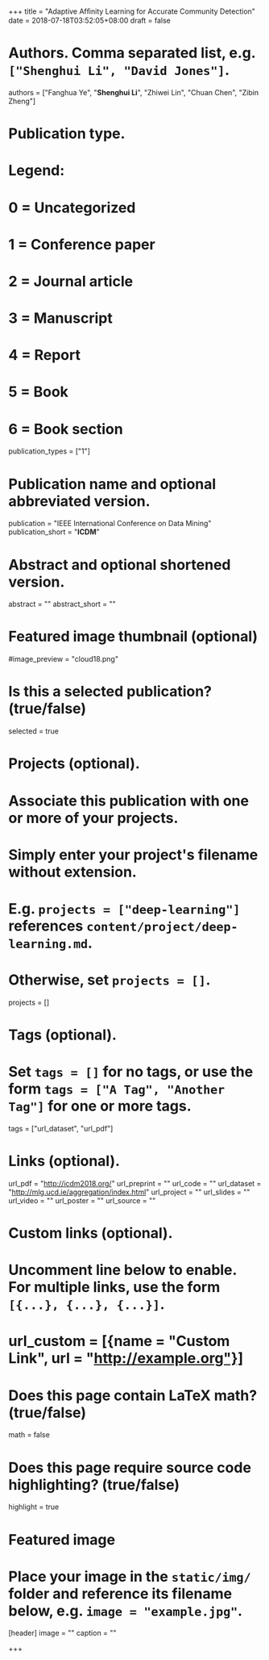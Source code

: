 +++
title = "Adaptive Afﬁnity Learning for Accurate Community Detection"
date = 2018-07-18T03:52:05+08:00
draft = false

# Authors. Comma separated list, e.g. `["Shenghui Li", "David Jones"]`.
authors = ["Fanghua Ye", "**Shenghui Li**", "Zhiwei Lin", "Chuan Chen", "Zibin Zheng"]

# Publication type.
# Legend:
# 0 = Uncategorized
# 1 = Conference paper
# 2 = Journal article
# 3 = Manuscript
# 4 = Report
# 5 = Book
# 6 = Book section
publication_types = ["1"]

# Publication name and optional abbreviated version.
publication = "IEEE International Conference on Data Mining"
publication_short = "**ICDM**"

# Abstract and optional shortened version.
abstract = ""
abstract_short = ""

# Featured image thumbnail (optional)
#image_preview = "cloud18.png"

# Is this a selected publication? (true/false)
selected = true

# Projects (optional).
#   Associate this publication with one or more of your projects.
#   Simply enter your project's filename without extension.
#   E.g. `projects = ["deep-learning"]` references `content/project/deep-learning.md`.
#   Otherwise, set `projects = []`.
projects = []

# Tags (optional).
#   Set `tags = []` for no tags, or use the form `tags = ["A Tag", "Another Tag"]` for one or more tags.
tags = ["url_dataset", "url_pdf"]

# Links (optional).
url_pdf = "http://icdm2018.org/"
url_preprint = ""
url_code = ""
url_dataset = "http://mlg.ucd.ie/aggregation/index.html"
url_project = ""
url_slides = ""
url_video = ""
url_poster = ""
url_source = ""

# Custom links (optional).
#   Uncomment line below to enable. For multiple links, use the form `[{...}, {...}, {...}]`.
# url_custom = [{name = "Custom Link", url = "http://example.org"}]

# Does this page contain LaTeX math? (true/false)
math = false

# Does this page require source code highlighting? (true/false)
highlight = true

# Featured image
# Place your image in the `static/img/` folder and reference its filename below, e.g. `image = "example.jpg"`.
[header]
image = ""
caption = ""

+++
